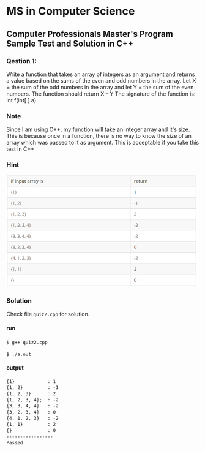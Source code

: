 # MS in Computer Science
## Computer Professionals Master's Program Sample Test and Solution in C++

### Qestion 1:
Write a function that takes an array of integers as an argument and returns a value based on the sums of the even and odd numbers in the array. Let X = the sum of the odd numbers in the array and let Y = the sum of the even numbers. The function should return X – Y
The signature of the function is:
int f(int[ ] a)

### Note
Since I am using C++, my function will take an integer array and it's size. This is because once in a function, there is no
way to know the size of an array which was passed to it as argument. This is acceptable if you take this test in C++

### Hint
![](example.PNG)
### Solution
Check file `quiz2.cpp` for solution.

#### run
`$ g++ quiz2.cpp`

`$ ./a.out`
#### output

```
{1}            : 1
{1, 2}         : -1
{1, 2, 3}      : 2
{1, 2, 3, 4};  : -2
{3, 3, 4, 4}   : -2
{3, 2, 3, 4}   : 0
{4, 1, 2, 3}   : -2
{1, 1}         : 2
{}             : 0
-----------------
Passed
```
